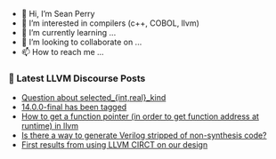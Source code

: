 - 👋 Hi, I’m Sean Perry
- 👀 I’m interested in compilers (c++, COBOL, llvm)
- 🌱 I’m currently learning ...
- 💞️ I’m looking to collaborate on ...
- 📫 How to reach me ...

<!---
s66perry/s66perry is a ✨ special ✨ repository because its `README.md` (this file) appears on your GitHub profile.
You can click the Preview link to take a look at your changes.
--->
### 📕 Latest LLVM Discourse Posts

<!-- DISCOURSE-LLVM:START -->
- [Question about selected_{int,real}_kind](https://discourse.llvm.org/t/question-about-selected-int-real-kind/61156#post_3)
- [14.0.0-final has been tagged](https://discourse.llvm.org/t/14-0-0-final-has-been-tagged/61153#post_7)
- [How to get a function pointer &lpar;in order to get function address at runtime&rpar; in llvm](https://discourse.llvm.org/t/how-to-get-a-function-pointer-in-order-to-get-function-address-at-runtime-in-llvm/61185#post_2)
- [Is there a way to generate Verilog stripped of non-synthesis code?](https://discourse.llvm.org/t/is-there-a-way-to-generate-verilog-stripped-of-non-synthesis-code/61188#post_1)
- [First results from using LLVM CIRCT on our design](https://discourse.llvm.org/t/first-results-from-using-llvm-circt-on-our-design/61180#post_2)
<!-- DISCOURSE-LLVM:END -->
